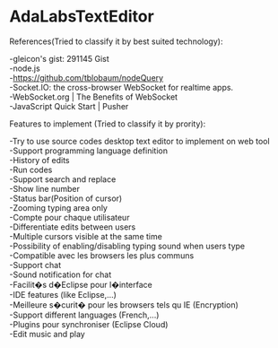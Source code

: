 AdaLabsTextEditor
================

References(Tried to classify it by best suited technology):

-gleicon's gist: 291145 Gist<br>
-node.js<br>
-https://github.com/tblobaum/nodeQuery<br>
-Socket.IO: the cross-browser WebSocket for realtime apps.<br>
-WebSocket.org | The Benefits of WebSocket<br>
-JavaScript Quick Start | Pusher

Features to implement (Tried to classify it by prority):

-Try to use source codes desktop text editor to implement on web tool<br>
-Support programming language definition<br>
-History of edits<br>
-Run codes<br>
-Support search and replace<br>
-Show line number<br>
-Status bar(Position of cursor)<br>
-Zooming typing area only<br>
-Compte pour chaque utilisateur<br>
-Differentiate edits between users<br>
-Multiple cursors visible at the same time<br>
-Possibility of enabling/disabling typing sound when users type<br>
-Compatible avec les browsers les plus communs<br>
-Support chat<br>
-Sound notification for chat<br>
-Facilit�s d�Eclipse pour l�interface<br>
-IDE features (like Eclipse,...)<br>
-Meilleure s�curit� pour les browsers tels qu IE (Encryption)<br>
-Support different languages (French,...)<br>
-Plugins pour synchroniser (Eclipse Cloud)<br>
-Edit music and play
